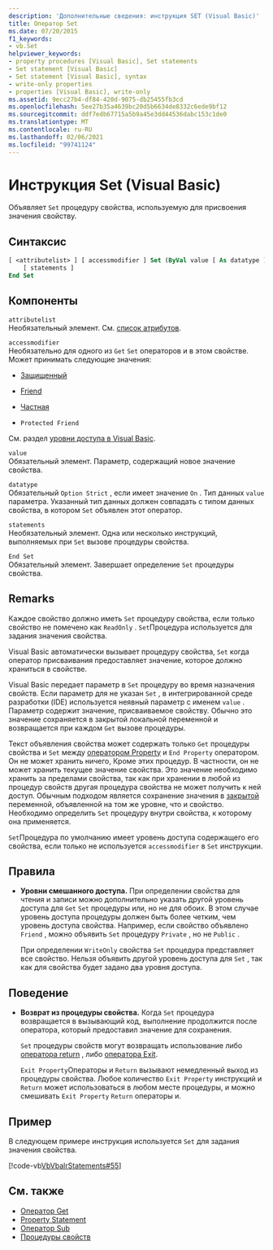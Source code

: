 ```yaml
---
description: 'Дополнительные сведения: инструкция SET (Visual Basic)'
title: Оператор Set
ms.date: 07/20/2015
f1_keywords:
- vb.Set
helpviewer_keywords:
- property procedures [Visual Basic], Set statements
- Set statement [Visual Basic]
- Set statement [Visual Basic], syntax
- write-only properties
- properties [Visual Basic], write-only
ms.assetid: 9ecc27b4-df84-420d-9075-db25455fb3cd
ms.openlocfilehash: 5ee27b35a4639bc20d5b6634de8332c6ede9bf12
ms.sourcegitcommit: ddf7edb67715a5b9a45e3dd44536dabc153c1de0
ms.translationtype: MT
ms.contentlocale: ru-RU
ms.lasthandoff: 02/06/2021
ms.locfileid: "99741124"
---
```

# <a name="set-statement-visual-basic"></a>Инструкция Set (Visual Basic)

Объявляет `Set` процедуру свойства, используемую для присвоения значения свойству.  
  
## <a name="syntax"></a>Синтаксис  
  
```vb  
[ <attributelist> ] [ accessmodifier ] Set (ByVal value [ As datatype ])  
    [ statements ]  
End Set  
```  
  
## <a name="parts"></a>Компоненты  

 `attributelist`  
 Необязательный элемент. См. [список атрибутов](attribute-list.md).  
  
 `accessmodifier`  
 Необязательно для одного из `Get` `Set` операторов и в этом свойстве. Может принимать следующие значения:  
  
- [Защищенный](../modifiers/protected.md)  
  
- [Friend](../modifiers/friend.md)  
  
- [Частная](../modifiers/private.md)  
  
- `Protected Friend`  
  
 См. раздел [уровни доступа в Visual Basic](../../programming-guide/language-features/declared-elements/access-levels.md).  
  
 `value`  
 Обязательный элемент. Параметр, содержащий новое значение свойства.  
  
 `datatype`  
 Обязательный `Option Strict` , если имеет значение `On` . Тип данных `value` параметра. Указанный тип данных должен совпадать с типом данных свойства, в котором `Set` объявлен этот оператор.  
  
 `statements`  
 Необязательный элемент. Одна или несколько инструкций, выполняемых при `Set` вызове процедуры свойства.  
  
 `End Set`  
 Обязательный элемент. Завершает определение `Set` процедуры свойства.  
  
## <a name="remarks"></a>Remarks  

 Каждое свойство должно иметь `Set` процедуру свойства, если только свойство не помечено как `ReadOnly` . `Set`Процедура используется для задания значения свойства.  
  
 Visual Basic автоматически вызывает процедуру свойства, `Set` когда оператор присваивания предоставляет значение, которое должно храниться в свойстве.  
  
 Visual Basic передает параметр в `Set` процедуру во время назначения свойств. Если параметр для не указан `Set` , в интегрированной среде разработки (IDE) используется неявный параметр с именем `value` . Параметр содержит значение, присваиваемое свойству. Обычно это значение сохраняется в закрытой локальной переменной и возвращается при каждом `Get` вызове процедуры.  
  
 Текст объявления свойства может содержать только `Get` процедуры свойства и `Set` между [оператором Property](property-statement.md) и `End Property` оператором. Он не может хранить ничего, Кроме этих процедур. В частности, он не может хранить текущее значение свойства. Это значение необходимо хранить за пределами свойства, так как при хранении в любой из процедур свойств другая процедура свойства не может получить к ней доступ. Обычным подходом является сохранение значения в [закрытой](../modifiers/private.md) переменной, объявленной на том же уровне, что и свойство. Необходимо определить `Set` процедуру внутри свойства, к которому она применяется.  
  
 `Set`Процедура по умолчанию имеет уровень доступа содержащего его свойства, если только не используется `accessmodifier` в `Set` инструкции.  
  
## <a name="rules"></a>Правила  
  
- **Уровни смешанного доступа.** При определении свойства для чтения и записи можно дополнительно указать другой уровень доступа для `Get` `Set` процедуры или, но не для обоих. В этом случае уровень доступа процедуры должен быть более четким, чем уровень доступа свойства. Например, если свойство объявлено `Friend` , можно объявить `Set` процедуру `Private` , но не `Public` .  
  
     При определении `WriteOnly` свойства `Set` процедура представляет все свойство. Нельзя объявить другой уровень доступа для `Set` , так как для свойства будет задано два уровня доступа.  
  
## <a name="behavior"></a>Поведение  
  
- **Возврат из процедуры свойства.** Когда `Set` процедура возвращается в вызывающий код, выполнение продолжится после оператора, который предоставил значение для сохранения.  
  
     `Set` процедуры свойств могут возвращать использование либо [оператора return](return-statement.md) , либо [оператора Exit](exit-statement.md).  
  
     `Exit Property`Операторы и `Return` вызывают немедленный выход из процедуры свойства. Любое количество `Exit Property` инструкций и `Return` может использоваться в любом месте процедуры, и можно смешивать `Exit Property` `Return` операторы и.  
  
## <a name="example"></a>Пример  

 В следующем примере инструкция используется `Set` для задания значения свойства.  
  
 [!code-vb[VbVbalrStatements#55](~/samples/snippets/visualbasic/VS_Snippets_VBCSharp/VbVbalrStatements/VB/Class1.vb#55)]  
  
## <a name="see-also"></a>См. также

- [Оператор Get](get-statement.md)
- [Property Statement](property-statement.md)
- [Оператор Sub](sub-statement.md)
- [Процедуры свойств](../../programming-guide/language-features/procedures/property-procedures.md)
